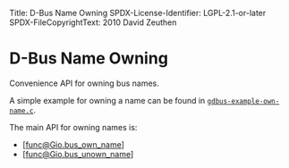 Title: D-Bus Name Owning
SPDX-License-Identifier: LGPL-2.1-or-later
SPDX-FileCopyrightText: 2010 David Zeuthen

# D-Bus Name Owning

Convenience API for owning bus names.

A simple example for owning a name can be found in
[`gdbus-example-own-name.c`](https://gitlab.gnome.org/GNOME/glib/-/blob/HEAD/gio/tests/gdbus-example-own-name.c).

The main API for owning names is:
 * [func@Gio.bus_own_name]
 * [func@Gio.bus_unown_name]

